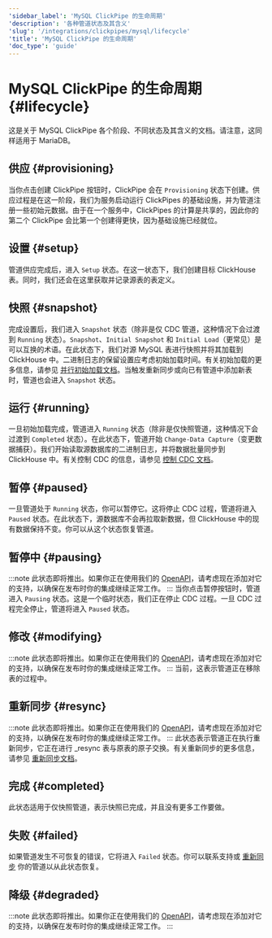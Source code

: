 ```yaml
---
'sidebar_label': 'MySQL ClickPipe 的生命周期'
'description': '各种管道状态及其含义'
'slug': '/integrations/clickpipes/mysql/lifecycle'
'title': 'MySQL ClickPipe 的生命周期'
'doc_type': 'guide'
---
```



# MySQL ClickPipe 的生命周期 {#lifecycle}

这是关于 MySQL ClickPipe 各个阶段、不同状态及其含义的文档。请注意，这同样适用于 MariaDB。

## 供应 {#provisioning}

当你点击创建 ClickPipe 按钮时，ClickPipe 会在 `Provisioning` 状态下创建。供应过程是在这一阶段，我们为服务启动运行 ClickPipes 的基础设施，并为管道注册一些初始元数据。由于在一个服务中，ClickPipes 的计算是共享的，因此你的第二个 ClickPipe 会比第一个创建得更快，因为基础设施已经就位。

## 设置 {#setup}

管道供应完成后，进入 `Setup` 状态。在这一状态下，我们创建目标 ClickHouse 表。同时，我们还会在这里获取并记录源表的表定义。

## 快照 {#snapshot}

完成设置后，我们进入 `Snapshot` 状态（除非是仅 CDC 管道，这种情况下会过渡到 `Running` 状态）。`Snapshot`、`Initial Snapshot` 和 `Initial Load`（更常见）是可以互换的术语。在此状态下，我们对源 MySQL 表进行快照并将其加载到 ClickHouse 中。二进制日志的保留设置应考虑初始加载时间。有关初始加载的更多信息，请参见 [并行初始加载文档](./parallel_initial_load)。当触发重新同步或向已有管道中添加新表时，管道也会进入 `Snapshot` 状态。

## 运行 {#running}

一旦初始加载完成，管道进入 `Running` 状态（除非是仅快照管道，这种情况下会过渡到 `Completed` 状态）。在此状态下，管道开始 `Change-Data Capture`（变更数据捕获）。我们开始读取源数据库的二进制日志，并将数据批量同步到 ClickHouse 中。有关控制 CDC 的信息，请参见 [控制 CDC 文档](./sync_control)。

## 暂停 {#paused}

一旦管道处于 `Running` 状态，你可以暂停它。这将停止 CDC 过程，管道将进入 `Paused` 状态。在此状态下，源数据库不会再拉取新数据，但 ClickHouse 中的现有数据保持不变。你可以从这个状态恢复管道。

## 暂停中 {#pausing}

:::note
此状态即将推出。如果你正在使用我们的 [OpenAPI](https://clickhouse.com/docs/cloud/manage/openapi)，请考虑现在添加对它的支持，以确保在发布时你的集成继续正常工作。
:::
当你点击暂停按钮时，管道进入 `Pausing` 状态。这是一个临时状态，我们正在停止 CDC 过程。一旦 CDC 过程完全停止，管道将进入 `Paused` 状态。

## 修改 {#modifying}
:::note
此状态即将推出。如果你正在使用我们的 [OpenAPI](https://clickhouse.com/docs/cloud/manage/openapi)，请考虑现在添加对它的支持，以确保在发布时你的集成继续正常工作。
:::
当前，这表示管道正在移除表的过程中。

## 重新同步 {#resync}
:::note
此状态即将推出。如果你正在使用我们的 [OpenAPI](https://clickhouse.com/docs/cloud/manage/openapi)，请考虑现在添加对它的支持，以确保在发布时你的集成继续正常工作。
:::
此状态表示管道正在执行重新同步，它正在进行 _resync 表与原表的原子交换。有关重新同步的更多信息，请参见 [重新同步文档](./resync)。

## 完成 {#completed}

此状态适用于仅快照管道，表示快照已完成，并且没有更多工作要做。

## 失败 {#failed}

如果管道发生不可恢复的错误，它将进入 `Failed` 状态。你可以联系支持或 [重新同步](./resync) 你的管道以从此状态恢复。

## 降级 {#degraded}

:::note
此状态即将推出。如果你正在使用我们的 [OpenAPI](https://clickhouse.com/docs/cloud/manage/openapi)，请考虑现在添加对它的支持，以确保在发布时你的集成继续正常工作。
:::
